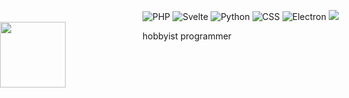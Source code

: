 ![PHP](https://img.shields.io/badge/-Gamer-ff0000?logo=php&logoColor=fff&style=for-the-badge) ![Svelte](https://img.shields.io/badge/-Beginner-eb5234?logo=svelte&logoColor=fff&style=for-the-badge) ![Python](https://img.shields.io/badge/-Master-yellow?logo=python&logoColor=fff&style=for-the-badge) ![CSS](https://img.shields.io/badge/-Beginner-00ff00?logo=css3&logoColor=fff&style=for-the-badge) ![Electron](https://img.shields.io/badge/-Noob-blue?logo=electron&logoColor=fff&style=for-the-badge) ![](https://visitor-badge.glitch.me/badge?page_id=aarushx,aarushx)\
<img style="height:105px; position:absolute; left:0px;" src="https://github-readme-stats.vercel.app/api?username=AarushX&count_private=true&show_icons=true&theme=dark"/><img style="height:105px; position:absolute; left:0px;" src=hacker-hacker-man.gif/><img style="height:105px; position:absolute; left:0px;" src="https://github-readme-stats.vercel.app/api/top-langs/?username=AarushX&show_icons=true&theme=dark"/>

hobbyist programmer 

